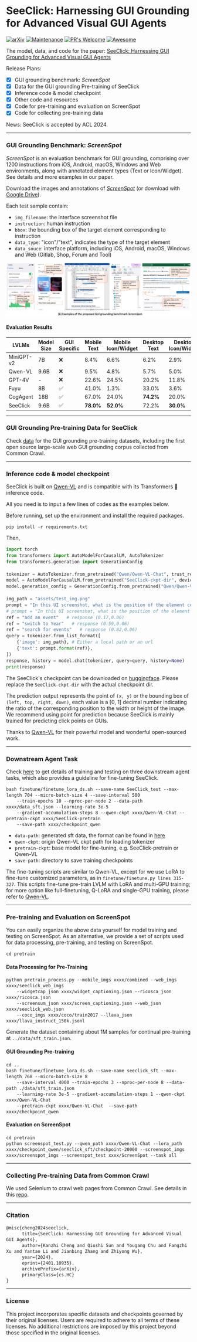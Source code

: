 # SeeClick: Harnessing GUI Grounding for Advanced Visual GUI Agents

[![arXiv](https://img.shields.io/badge/arXiv-2401.10935-b31b1b.svg)](https://arxiv.org/abs/2401.10935) 
[![Maintenance](https://img.shields.io/badge/Maintained%3F-yes-green.svg)](https://GitHub.com/Naereen/StrapDown.js/graphs/commit-activity) 
[![PR's Welcome](https://img.shields.io/badge/PRs-welcome-brightgreen.svg?style=flat)](http://makeapullrequest.com)
[![Awesome](https://awesome.re/badge.svg)](https://awesome.re)

The model, data, and code for the paper: [SeeClick: Harnessing GUI Grounding for Advanced Visual GUI Agents](https://arxiv.org/abs/2401.10935)

Release Plans:

- [x] GUI grounding benchmark: *ScreenSpot*
- [x] Data for the GUI grounding Pre-training of SeeClick
- [x] Inference code & model checkpoint
- [x] Other code and resources
- [x] Code for pre-training and evaluation on ScreenSpot
- [x] Code for collecting pre-training data

News: SeeClick is accepted by ACL 2024.

***
### GUI Grounding Benchmark: *ScreenSpot*

*ScreenSpot* is an evaluation benchmark for GUI grounding, comprising over 1200 instructions from iOS, Android, macOS, Windows and Web environments, along with annotated element types (Text or Icon/Widget). See details and more examples in our paper.

Download the images and annotations of [*ScreenSpot*](https://box.nju.edu.cn/d/5b8892c1901c4dbeb715/) (or download with [Google Drive](https://drive.google.com/drive/folders/1FuFT05yXOV_QxhwYft85YTLOgaIYm_fS?usp=sharing)). 

Each test sample contain: 
* `img_filename`: the interface screenshot file
* `instruction`: human instruction
* `bbox`: the bounding box of the target element corresponding to instruction
* `data_type`: "icon"/"text", indicates the type of the target element
* `data_souce`: interface platform, including iOS, Android, macOS, Windows and Web (Gitlab, Shop, Forum and Tool)

![Examples of *ScreenSpot*](assets/screenspot.png)

#### Evaluation Results

| LVLMs      | Model Size | GUI Specific | Mobile Text | Mobile Icon/Widget | Desktop Text | Desktop Icon/Widget | Web Text | Web Icon/Widget | Average |
|------------|------------|--------------|-------------|--------------------|--------------|---------------------|----------|-----------------|---------|
| MiniGPT-v2 | 7B         | ❌            | 8.4%        | 6.6%               | 6.2%         | 2.9%                | 6.5%     | 3.4%            | 5.7%    |
| Qwen-VL    | 9.6B       | ❌            | 9.5%        | 4.8%               | 5.7%         | 5.0%                | 3.5%     | 2.4%            | 5.2%    |
| GPT-4V     | -          | ❌            | 22.6%       | 24.5%              | 20.2%        | 11.8%               | 9.2%     | 8.8%            | 16.2%   |
| Fuyu       | 8B         | ✅            | 41.0%       | 1.3%               | 33.0%        | 3.6%                | 33.9%    | 4.4%            | 19.5%   |
| CogAgent   | 18B        | ✅            | 67.0%       | 24.0%              | **74.2%**    | 20.0%               | **70.4%**| 28.6%           | 47.4%   |
| SeeClick       | 9.6B       | ✅            | **78.0%**   | **52.0%**          | 72.2%        | **30.0%**           | 55.7%    | **32.5%**       | **53.4%**|


<!-- ![Results on *ScreenSpot*](assets/screenspot_result.png) -->

***
### GUI Grounding Pre-training Data for SeeClick
Check [data](readme_data.md) for the GUI grounding pre-training datasets,
including the first open source large-scale web GUI grounding corpus collected from Common Crawl.

***
### Inference code & model checkpoint
SeeClick is built on [Qwen-VL](https://github.com/QwenLM/Qwen-VL) and is compatible with its Transformers 🤗 inference code.

All you need is to input a few lines of codes as the examples below.

Before running, set up the environment and install the required packages.
```angular2html
pip install -r requirements.txt
```
Then,
```python
import torch
from transformers import AutoModelForCausalLM, AutoTokenizer
from transformers.generation import GenerationConfig

tokenizer = AutoTokenizer.from_pretrained("Qwen/Qwen-VL-Chat", trust_remote_code=True)
model = AutoModelForCausalLM.from_pretrained("SeeClick-ckpt-dir", device_map="cuda", trust_remote_code=True, bf16=True).eval()
model.generation_config = GenerationConfig.from_pretrained("Qwen/Qwen-VL-Chat", trust_remote_code=True)

img_path = "assets/test_img.png"
prompt = "In this UI screenshot, what is the position of the element corresponding to the command \"{}\" (with point)?"
# prompt = "In this UI screenshot, what is the position of the element corresponding to the command \"{}\" (with bbox)?"  # Use this prompt for generating bounding box
ref = "add an event"   # response (0.17,0.06)
ref = "switch to Year"   # response (0.59,0.06)
ref = "search for events"   # response (0.82,0.06)
query = tokenizer.from_list_format([
    {'image': img_path}, # Either a local path or an url
    {'text': prompt.format(ref)},
])
response, history = model.chat(tokenizer, query=query, history=None)
print(response)
```
The SeeClick's checkpoint can be downloaded on [huggingface](https://huggingface.co/cckevinn/SeeClick/tree/main).
Please replace the `SeeClick-ckpt-dir` with the actual checkpoint dir. 

The prediction output represents the point of `(x, y)` or the bounding box of `(left, top, right, down)`,
each value is a [0, 1] decimal number indicating the ratio of the corresponding position to the width or height of the image.
We recommend using point for prediction because SeeClick is mainly trained for predicting click points on GUIs.

Thanks to [Qwen-VL](https://github.com/QwenLM/Qwen-VL) for their powerful model and wonderful open-sourced work.

***
### Downstream Agent Task
Check [here](agent_tasks/readme_agent.md) to get details of training and testing on three downstream agent tasks,
which also provides a guideline for fine-tuning SeeClick.
```
bash finetune/finetune_lora_ds.sh --save-name SeeClick_test --max-length 704 --micro-batch-size 4 --save-interval 500 
    --train-epochs 10 --nproc-per-node 2 --data-path xxxx/data_sft.json --learning-rate 3e-5 
    --gradient-accumulation-steps 8 --qwen-ckpt xxxx/Qwen-VL-Chat --pretrain-ckpt xxxx/SeeClick-pretrain
    --save-path xxxx/checkpoint_qwen
```
* `data-path`: generated sft data, the format can be found in [here](https://github.com/QwenLM/Qwen-VL#data-preparation)
* `qwen-ckpt`: origin Qwen-VL ckpt path for loading tokenizer
* `pretrain-ckpt`: base model for fine-tuning, e.g. SeeClick-pretrain or Qwen-VL
* `save-path`: directory to save training checkpoints

The fine-tuning scripts are similar to Qwen-VL, except for we use LoRA to fine-tune customized parameters, as in `finetune/finetune.py lines 315-327`.
This scripts fine-tune pre-train LVLM with LoRA and multi-GPU training; for more option like full-finetuning, Q-LoRA and single-GPU training, please
refer to [Qwen-VL](https://github.com/QwenLM/Qwen-VL/tree/master?tab=readme-ov-file#finetuning).

***
### Pre-training and Evaluation on ScreenSpot
You can easily organize the above data yourself for model training and testing on ScreenSpot. 
As an alternative, we provide a set of scripts used for data processing, pre-training, and testing on ScreenSpot.
```
cd pretrain
```
#### Data Processing for Pre-Training
```
python pretrain_process.py --mobile_imgs xxxx/combined --web_imgs xxxx/seeclick_web_imgs 
    --widgetcap_json xxxx/widget_captioning.json --ricosca_json xxxx/ricosca.json 
    --screensum_json xxxx/screen_captioning.json --web_json xxxx/seeclick_web.json 
    --coco_imgs xxxx/coco/train2017 --llava_json xxxx/llava_instruct_150k.jsonl
```
Generate the dataset containing about 1M samples for continual pre-training at `../data/sft_train.json`.

#### GUI Grounding Pre-training
```
cd ..
bash finetune/finetune_lora_ds.sh --save-name seeclick_sft --max-length 768 --micro-batch-size 8 
    --save-interval 4000 --train-epochs 3 --nproc-per-node 8 --data-path ./data/sft_train.json 
    --learning-rate 3e-5 --gradient-accumulation-steps 1 --qwen-ckpt xxxx/Qwen-VL-Chat 
    --pretrain-ckpt xxxx/Qwen-VL-Chat  --save-path xxxx/checkpoint_qwen
```
#### Evaluation on ScreenSpot
```
cd pretrain
python screenspot_test.py --qwen_path xxxx/Qwen-VL-Chat --lora_path xxxx/checkpoint_qwen/seeclick_sft/checkpoint-20000 --screenspot_imgs xxxx/screenspot_imgs --screenspot_test xxxx/ScreenSpot --task all
```
***
### Collecting Pre-training Data from Common Crawl
We used Selenium to crawl web pages from Common Crawl. See details in this [repo](https://github.com/chuyg1005/seeclick-crawler).

***
### Citation
```
@misc{cheng2024seeclick,
      title={SeeClick: Harnessing GUI Grounding for Advanced Visual GUI Agents}, 
      author={Kanzhi Cheng and Qiushi Sun and Yougang Chu and Fangzhi Xu and Yantao Li and Jianbing Zhang and Zhiyong Wu},
      year={2024},
      eprint={2401.10935},
      archivePrefix={arXiv},
      primaryClass={cs.HC}
}
```

***
### License 
This project incorporates specific datasets and checkpoints governed by their original licenses. Users are required to adhere to all terms of these licenses. No additional restrictions are imposed by this project beyond those specified in the original licenses.
